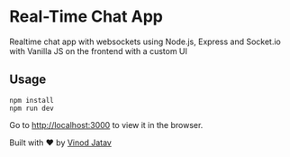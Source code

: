 # Real-Time Chat App
Realtime chat app with websockets using Node.js, Express and Socket.io with Vanilla JS on the frontend with a custom UI 

## Usage
```
npm install
npm run dev

```
Go to [http://localhost:3000](http://localhost:3000/) to view it in the browser.

Built with ♥ by [Vinod Jatav](https://vinodjatav.tech/)
